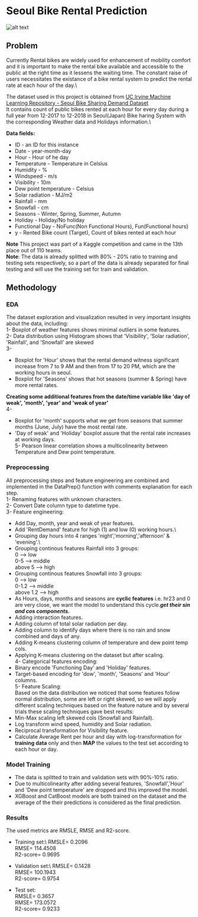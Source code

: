 # Seoul Bike Rental Prediction
![alt text](https://images.squarespace-cdn.com/content/v1/5bcfc8c07a1fbd730b2ba933/1556234236204-CHXB0WLKA5JBKD7AB6X7/IMG_1235.jpg?format=1500w)

## Problem
Currently Rental bikes are widely used for enhancement of mobility comfort and it is important to make the rental bike available and accessible to the public at the right time as it lessens the waiting time. The constant raise of users necessitates the existance of a bike rental system to predict the rental rate at each hour of the day.\

The dataset used in this project is obtained from [UC Irvine Machine Learning Repository - Seoul Bike Sharing Demand Dataset](https://archive.ics.uci.edu/ml/datasets/Seoul+Bike+Sharing+Demand#)\
It contains count of public bikes rented at each hour for every day during a full year from 12-2017 to 12-2018 in Seoul(Japan) Bike haring System with the corresponding Weather data and Holidays information.\

**Data fields:**
- ID - an ID for this instance
- Date - year-month-day
- Hour - Hour of he day
- Temperature - Temperature in Celsius
- Humidity - %
- Windspeed - m/s
- Visibility - 10m
- Dew point temperature - Celsius
- Solar radiation - MJ/m2
- Rainfall - mm
- Snowfall - cm
- Seasons - Winter, Spring, Summer, Autumn
- Holiday - Holiday/No holiday
- Functional Day - NoFunc(Non Functional Hours), Fun(Functional hours)
- y - Rented Bike count (Target), Count of bikes rented at each hour

**Note** This project was part of a Kaggle competition and came in the 13th place out of 110 teams.\
**Note**: The data is already splitted with 80% - 20% ratio to training and testing sets respectively, so a part of the data is already separated for final testing and will use the training set for train and validation.

## Methodology
### EDA
The dataset exploration and visualization resulted in very important insights about the data, including:\
1- Boxplot of weather features shows minimal outliers in some features.\
2- Data distribution using Histogram shows that 'Visibility', 'Solar radiation', 'Rainfall', and 'Snowfall' are skewed\
3- 
- Boxplot for 'Hour' shows that the rental demand witness significant increase from 7 to 9 AM and then from 17 to 20 PM, which are the working hours in seoul.
- Boxplot for 'Seasons' shows that hot seasons (summer & Spring) have more rental rates.
 
**Creating some additional features from the date/time variable like 'day of weak', 'month', 'year' and 'weak of year'**\
4- 
- Boxplot for 'month' supports what we get from seasons that summer months (June, July) have the most rental rate.
- 'Day of weak' and 'Holiday' boxplot assure that the rental rate increases at working days.
\
5- Pearson linear correlation shows a multicolinearity between Temperature and Dew point temperature.

### Preprocessing
All preprocessing steps and feature engineering are combined and implemented in the DataPrep() function with comments explanation for each step.\
1- Renaming features with unknown characters.\
2- Convert Date column type to datetime type.\
3- Feature engineering:
- Add Day, month, year and weak of year features.
- Add 'RentDemand' feature for high (1) and low (0) working hours.\
- Grouping day hours into 4 ranges 'night','morning','afternoon' & 'evening'.\
- Grouping continous features Rainfall into 3 groups:\
0 --> low\
0-5 --> middle\
above 5 --> high
- Grouping continous features Snowfall into 3 groups:\
0 --> low\
0-1.2 --> middle\
above 1.2 --> high
- As Hours, days, months and seasons are **cyclic features** i.e. hr23 and 0 are very close, we want the model to understand this cycle.***get their sin and cos components.***
- Adding interaction features.
- Adding column of total solar radiation per day.
- Adding column to identify days where there is no rain and snow combined and days of any.
- Adding K-means clustering column of temperature and dew point temp cols.
- Applying K-means clustering on the dataset but after scaling.
\
4- Categorical features encoding:
- Binary encode 'Functioning Day' and 'Holiday' features.
- Target-based encoding for 'dow', 'month', 'Seasons' and 'Hour' columns.
\
5- Feature Scaling:\
Based on the data distribution we noticed that some features follow normal distribution, some are left or right skewed, so we will apply different scaling techniques based on the feature nature and by several trials these scaling techniques gave best results:
- Min-Max scaling left skewed cols (Snowfall and Rainfall).
- Log transform wind speed, humidity and Solar radiation.
- Reciprocal transformation for Visibility feature.
- Calculate Average Rent per hour and day with log-transformation for **training data** only and then **MAP** the values to the test set according to each hour or day.

### Model Training
- The data is splitted to train and validation sets with 90%-10% ratio.
- Due to multicolinearity after adding several features, 'Snowfall','Hour' and 'Dew point temperature' are dropped and this improved the model.
- XGBoost and CatBoost models are both trained on the dataset and the average of the their predictions is considered as the final prediction.

### Results
The used metrics are RMSLE, RMSE and R2-score.
- Training set:\ 
RMSLE= 0.2096\
RMSE= 114.4508\
R2-score= 0.9695

- Validation set:\ 
RMSLE= 0.1428\
RMSE= 100.1943\
R2-score= 0.9754

- Test set:\
RMSLE= 0.3657\
RMSE= 173.0572\
R2-score= 0.9233